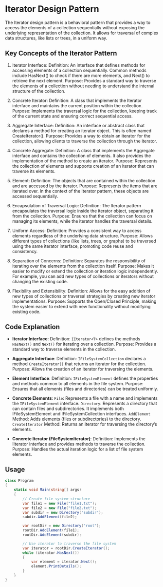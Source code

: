 ﻿# Iterator Design Pattern
The Iterator design pattern is a behavioral pattern that provides a way to access the elements of a collection sequentially without exposing the underlying representation of the collection. It allows for traversal of complex data structures, like lists or trees, in a uniform way.

## Key Concepts of the Iterator Pattern
1. Iterator Interface:
Definition: An interface that defines methods for accessing elements of a collection sequentially. Common methods include HasNext() to check if there are more elements, and Next() to retrieve the next element.
Purpose: Provides a standard way to traverse the elements of a collection without needing to understand the internal structure of the collection.

2. Concrete Iterator:
Definition: A class that implements the Iterator interface and maintains the current position within the collection.
Purpose: Implements the traversal logic for the collection, keeping track of the current state and ensuring correct sequential access.

3. Aggregate Interface:
Definition: An interface or abstract class that declares a method for creating an iterator object. This is often named CreateIterator().
Purpose: Provides a way to obtain an iterator for the collection, allowing clients to traverse the collection through the iterator.

4. Concrete Aggregate:
Definition: A class that implements the Aggregate interface and contains the collection of elements. It also provides the implementation of the method to create an iterator.
Purpose: Represents the collection of elements and supports creation of an iterator that can traverse its elements.

5. Element:
Definition: The objects that are contained within the collection and are accessed by the iterator.
Purpose: Represents the items that are iterated over. In the context of the Iterator pattern, these objects are accessed sequentially.

6. Encapsulation of Traversal Logic:
Definition: The Iterator pattern encapsulates the traversal logic inside the iterator object, separating it from the collection.
Purpose: Ensures that the collection can focus on managing its elements, while the iterator handles the traversal details.

7. Uniform Access:
Definition: Provides a consistent way to access elements regardless of the underlying data structure.
Purpose: Allows different types of collections (like lists, trees, or graphs) to be traversed using the same iterator interface, promoting code reuse and consistency.

8. Separation of Concerns:
Definition: Separates the responsibility of iterating over the elements from the collection itself.
Purpose: Makes it easier to modify or extend the collection or iteration logic independently. For example, you can add new types of collections or iterators without changing the existing code.

9. Flexibility and Extensibility:
Definition: Allows for the easy addition of new types of collections or traversal strategies by creating new iterator implementations.
Purpose: Supports the Open/Closed Principle, making the system easier to extend with new functionality without modifying existing code.

## Code Explanation
* **Iterator Interface**:
Definition: `IIterator<T>` defines the methods `HasNext()` and `Next()` for iterating over a collection.
Purpose: Provides a standard way to traverse elements in the collection.

* **Aggregate Interface**:
Definition: `IFileSystemCollection` declares a method `CreateIterator()` that returns an iterator for the collection.
Purpose: Allows the creation of an iterator for traversing the elements.

* **Element Interface**:
Definition: `IFileSystemElement` defines the properties and methods common to all elements in the file system.
Purpose: Ensures that all elements (files and directories) can be treated uniformly.

* **Concrete Elements**:
`File`: Represents a file with a name and implements the `IFileSystemElement` interface.
`Directory`: Represents a directory that can contain files and subdirectories. It implements both IFileSystemElement and IFileSystemCollection interfaces.
`AddElement` Method: Adds elements (files or subdirectories) to the directory.
`CreateIterator` Method: Returns an iterator for traversing the directory’s elements.

* **Concrete Iterator (FileSystemIterator)**:
Definition: Implements the IIterator<IFileSystemElement> interface and provides methods to traverse the collection.
Purpose: Handles the actual iteration logic for a list of file system elements.

## Usage
```csharp
class Program
{
    static void Main(string[] args)
    {
        // Create file system structure
        var file1 = new File("file1.txt");
        var file2 = new File("file2.txt");
        var subdir = new Directory("subdir");
        subdir.AddElement(file2);

        var rootDir = new Directory("root");
        rootDir.AddElement(file1);
        rootDir.AddElement(subdir);

        // Use iterator to traverse the file system
        var iterator = rootDir.CreateIterator();
        while (iterator.HasNext())
        {
            var element = iterator.Next();
            element.PrintDetails();
        }
    }
}
```